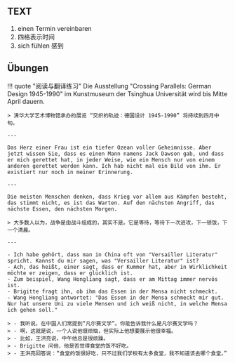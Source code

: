 ## TEXT 

1. einen Termin vereinbaren
2. 四格表示时间
3. sich fühlen 感到

## Übungen

!!! quote "阅读与翻译练习"
    Die Ausstellung "Crossing Parallels: German Design 1945-1990" im Kunstmuseum der Tsinghua Universität wird bis Mitte April dauern.
    
    > 清华大学艺术博物馆承办的展览 “交织的轨迹：德国设计 1945-1990” 将持续到四月中旬。

    ---

    Das Herz einer Frau ist ein tiefer Ozean voller Geheimnisse. Aber jetzt wissen Sie, dass es einen Mann namens Jack Dawson gab, und dass er mich gerettet hat, in jeder Weise, wie ein Mensch nur von einem anderen gerettet werden kann. Ich hab nicht mal ein Bild von ihm. Er existiert nur noch in meiner Erinnerung.

    ---

    Die meisten Menschen denken, dass Krieg vor allem aus Kämpfen besteht, das stimmt nicht, es ist das Warten. Auf den nächsten Angriff, das nächste Essen, den nächsten Morgen.

    > 大多数人以为，战争是由战斗组成的，其实不是。它是等待，等待下一次进攻，下一顿饭，下一个清晨。

    ---

    - Ich habe gehört, dass man in China oft von "Versailler Literatur" spricht. Kannst du mir sagen, was "Versailler Literatur" ist?
    - Ach, das heißt, einer sagt, dass er Kummer hat, aber in Wirklichkeit möchte er zeigen, dass er glücklich ist.
    - Zum beispiel, Wang Hongliang sagt, dass er am Mittag immer nervös ist.
    - Brigitte fragt ihn, ob ihm das Essen in der Mensa nicht schmeckt.
    - Wang Hongliang antwortet: "Das Essen in der Mensa schmeckt mir gut. Nur hat unsere Uni zu viele Mensen und ich weiß nicht, in welche Mensa ich gehen soll."

    > - 我听说，在中国人们常提到“凡尔赛文学”。你能告诉我什么是凡尔赛文学吗？
    > - 啊，这就是说，一个人说他很烦恼，但实际上他想要展示他很幸福。
    > - 比如，王洪亮说，中午他总是很烦躁。
    > - Brigitte 问他，他是否觉得食堂的饭不好吃。
    > - 王洪亮回答说：“食堂的饭很好吃，只不过我们学校有太多食堂，我不知道该去哪个食堂。”
